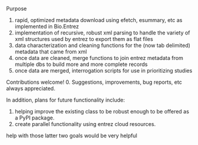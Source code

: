 
Purpose
1. rapid, optimized metadata download using efetch, esummary, etc as implemented in Bio.Entrez
2. implementation of recursive, robust xml parsing to handle the variety of xml structures used by entrez to export them as flat files
3. data characterization and cleaning functions for the (now tab delimited) metadata that came from xml
4. once data are cleaned, merge functions to join entrez metadata from multiple dbs to build more and more complete records
5. once data are merged, interrogation scripts for use in prioritizing studies

Contributions welcome!
0. Suggestions, improvements, bug reports, etc always appreciated. 

In addition, plans for future functionality include:
1. helping improve the existing class to be robust enough to be offered as a PyPI package.
2. create parallel functionality using entrez cloud resources.

help with those latter two goals would be very helpful
